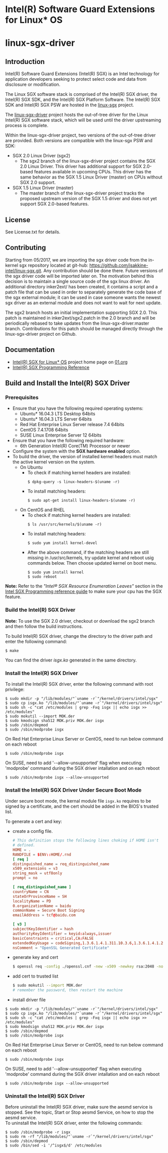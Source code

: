 # Intel(R) Software Guard Extensions for Linux\* OS

# linux-sgx-driver

## Introduction

Intel(R) Software Guard Extensions (Intel(R) SGX) is an Intel technology for application developers seeking to protect select code and data from disclosure or modification.

The Linux SGX software stack is comprised of the Intel(R) SGX driver, the Intel(R) SGX SDK, and the Intel(R) SGX Platform Software. The Intel(R) SGX SDK and Intel(R) SGX PSW are hosted in the [linux-sgx](https://github.com/01org/linux-sgx) project.

The [linux-sgx-driver](https://github.com/01org/linux-sgx-driver) project hosts the out-of-tree driver for the Linux Intel(R) SGX software stack, which will be used until the driver upstreaming process is complete.

Within the linux-sgx-driver project, two versions of the out-of-tree driver are provided. Both versions are compatible with the linux-sgx PSW and SDK:

- SGX 2.0 Linux Driver (sgx2)
  - The sgx2 branch of the linux-sgx-driver project contains the SGX 2.0 Linux Driver. This driver has additional support for SGX 2.0-based features available in upcoming CPUs. This driver has the same behavior as the SGX 1.5 Linux Driver (master) on CPUs without SGX 2.0 support.
- SGX 1.5 Linux Driver (master)
  - The master branch of the linux-sgx-driver project tracks the proposed upstream version of the SGX 1.5 driver and does not yet support SGX 2.0-based features.

## License

See License.txt for details.

## Contributing

Starting from 05/2017, we are importing the sgx driver code from the in-kernel sgx repository located at git-hub: https://github.com/jsakkine-intel/linux-sgx.git. Any contribution should be done there. Future versions of the sgx driver code will be imported later on. The motivation behind this decision is to maintain a single source code of the sgx linux driver.
An additional directory inker2ext/ has been created, it contains a script and a patch file that can be used in order to separately generate the code base of the sgx external module; it can be used in case someone wants the newest sgx driver as an external module and does not want to wait for next update.

The sgx2 branch hosts an initial implementation supporting SGX 2.0. This patch is maintained in inker2ext/sgx2.patch in the 2.0 branch and will be periodically rebased to take updates from the linux-sgx-driver:master branch. Contributions for this patch should be managed directly through the linux-sgx-driver project on Github.

## Documentation

- [Intel(R) SGX for Linux\* OS](https://01.org/intel-softwareguard-extensions) project home page on [01.org](http://01.org)
- [Intel(R) SGX Programming Reference](https://software.intel.com/en-us/articles/intel-sdm)

## Build and Install the Intel(R) SGX Driver

### Prerequisites

- Ensure that you have the following required operating systems:
  - Ubuntu\* 16.04.3 LTS Desktop 64bits
  - Ubuntu\* 16.04.3 LTS Server 64bits
  - Red Hat Enterprise Linux Server release 7.4 64bits
  - CentOS 7.4.1708 64bits
  - SUSE Linux Enterprise Server 12 64bits
- Ensure that you have the following required hardware:
  - 6th Generation Intel(R) Core(TM) Processor or newer
- Configure the system with the **SGX hardware enabled** option.
- To build the driver, the version of installed kernel headers must match the active kernel version on the system.
  - On Ubuntu
    - To check if matching kernel headers are installed:
      ```
      $ dpkg-query -s linux-headers-$(uname -r)
      ```
    - To install matching headers:
      ```
      $ sudo apt-get install linux-headers-$(uname -r)
      ```
  - On CentOS and RHEL
    - To check if matching kernel headers are installed:
      ```
      $ ls /usr/src/kernels/$(uname -r)
      ```
    - To install matching headers:
      ```
      $ sudo yum install kernel-devel
      ```
    - After the above command, if the matching headers are still missing in /usr/src/kernels, try update kernel and reboot usig commands below. Then choose updated kernel on boot menu.
      ```
      $ sudo yum install kernel
      $ sudo reboot
      ```

**Note:** Refer to the _"Intel® SGX Resource Enumeration Leaves"_ section in the [Intel SGX Programming reference guide](https://software.intel.com/en-us/articles/intel-sdm) to make sure your cpu has the SGX feature.

### Build the Intel(R) SGX Driver

**Note:** To use the SGX 2.0 driver, checkout or download the sgx2 branch and then follow the build instructions.

To build Intel(R) SGX driver, change the directory to the driver path and enter the following command:

```
$ make
```

You can find the driver _isgx.ko_ generated in the same directory.

### Install the Intel(R) SGX Driver

To install the Intel(R) SGX driver, enter the following command with root privilege:

```
$ sudo mkdir -p "/lib/modules/"`uname -r`"/kernel/drivers/intel/sgx"
$ sudo cp isgx.ko "/lib/modules/"`uname -r`"/kernel/drivers/intel/sgx"
$ sudo sh -c "cat /etc/modules | grep -Fxq isgx || echo isgx >> /etc/modules"
$ sudo mokutil --import MOK.der
$ sudo kmodsign sha512 MOK.priv MOK.der isgx
$ sudo /sbin/depmod
$ sudo /sbin/modprobe isgx
```

On Red Hat Enterprise Linux Server or CentOS, need to run below command on each reboot

```
$ sudo /sbin/modprobe isgx
```

On SUSE, need to add '--allow-unsupported' flag when executing 'modprobe' command during the SGX driver intallation and on each reboot

```
$ sudo /sbin/modprobe isgx --allow-unsupported
```

### Install the Intel(R) SGX Driver Under Secure Boot Mode

Under secure boot mode, the kernal module file `isgx.ko` requires to be signed by a certificate,
and the cert should be added in the BIOS's trusted list.

To generate a cert and key:

- create a config file.

  ```conf
  # This definition stops the following lines choking if HOME isn't
  # defined.
  HOME = .
  RANDFILE = $ENV::HOME/.rnd
  [ req ]
  distinguished_name = req_distinguished_name
  x509_extensions = v3
  string_mask = utf8only
  prompt = no

  [ req_distinguished_name ]
  countryName = CN
  stateOrProvinceName = SH
  localityName = PD
  0.organizationName = baidu
  commonName = Secure Boot Signing
  emailAddress = tcf@baidu.com

  [ v3 ]
  subjectKeyIdentifier = hash
  authorityKeyIdentifier = keyid:always,issuer
  basicConstraints = critical,CA:FALSE
  extendedKeyUsage = codeSigning,1.3.6.1.4.1.311.10.3.6,1.3.6.1.4.1.2312.16.1.2
  nsComment = "OpenSSL Generated Certificate"
  ```

- generate key and cert

  ```bash
  $ openssl req -config ./openssl.cnf -new -x509 -newkey rsa:2048 -nodes -days 36500 -outform DER -keyout "MOK.priv" -out "MOK.der"
  ```

- add cert to trusted list

  ```bash
  $ sudo mokutil --import MOK.der
  # remember the password, then restart the machine
  ```

- install driver file

```
$ sudo mkdir -p "/lib/modules/"`uname -r`"/kernel/drivers/intel/sgx"
$ sudo cp isgx.ko "/lib/modules/"`uname -r`"/kernel/drivers/intel/sgx"
$ sudo sh -c "cat /etc/modules | grep -Fxq isgx || echo isgx >> /etc/modules"
$ sudo kmodsign sha512 MOK.priv MOK.der isgx
$ sudo /sbin/depmod
$ sudo /sbin/modprobe isgx
```

On Red Hat Enterprise Linux Server or CentOS, need to run below command on each reboot

```
$ sudo /sbin/modprobe isgx
```

On SUSE, need to add '--allow-unsupported' flag when executing 'modprobe' command during the SGX driver intallation and on each reboot

```
$ sudo /sbin/modprobe isgx --allow-unsupported
```

### Uninstall the Intel(R) SGX Driver

Before uninstall the Intel(R) SGX driver, make sure the aesmd service is stopped. See the topic, Start or Stop aesmd Service, on how to stop the aesmd service.  
To uninstall the Intel(R) SGX driver, enter the following commands:

```
$ sudo /sbin/modprobe -r isgx
$ sudo rm -rf "/lib/modules/"`uname -r`"/kernel/drivers/intel/sgx"
$ sudo /sbin/depmod
$ sudo /bin/sed -i '/^isgx$/d' /etc/modules
```
